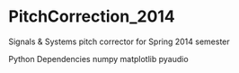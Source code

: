 PitchCorrection_2014
====================

Signals &amp; Systems pitch corrector for Spring 2014 semester


Python Dependencies 
	numpy
	matplotlib
	pyaudio
